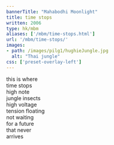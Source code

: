 ```yaml
---
bannerTitle: "Mahabodhi Moonlight" 
title: time stops
written: 2006
type: hk/mbm
aliases: ['/mbm/time-stops.html']
url: '/mbm/time-stops/'
images:
- path: /images/pilg1/hughieJungle.jpg 
  alt: "Thai jungle"
css: ['preset-overlay-left']
---
```


this is where  
time stops  
high note  
jungle insects  
high voltage  
tension floating  
not waiting  
for a future  
that never  
arrives  

